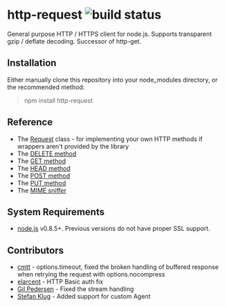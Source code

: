 # http-request ![build status](https://secure.travis-ci.org/SaltwaterC/http-get.png?branch=master)

General purpose HTTP / HTTPS client for node.js. Supports transparent gzip / deflate decoding. Successor of http-get.

## Installation

Either manually clone this repository into your node_modules directory, or the recommended method:

> npm install http-request

## Reference

 * The [Request](http://saltwaterc.github.io/http-get/84e50cc04e.html) class - for implementing your own HTTP methods if wrappers aren't provided by the library
 * The [DELETE method](http://saltwaterc.github.io/http-get/module-main.html#delete)
 * The [GET method](http://saltwaterc.github.io/http-get/module-main.html#get)
 * The [HEAD method](http://saltwaterc.github.io/http-get/module-main.html#head)
 * The [POST method](http://saltwaterc.github.io/http-get/module-main.html#post)
 * The [PUT method](http://saltwaterc.github.io/http-get/module-main.html#put)
 * The [MIME sniffer](http://saltwaterc.github.io/http-get/module-main.html#mimeSniffer)

## System Requirements

 * [node.js](http://nodejs.org/) v0.8.5+. Previous versions do not have proper SSL support.

## Contributors

 * [cmtt](https://github.com/cmtt) - options.timeout, fixed the broken handling of buffered response when retrying the request with options.nocompress
 * [elarcent](https://github.com/elarcent) - HTTP Basic auth fix
 * [Gil Pedersen](https://github.com/kanongil) - Fixed the stream handling
 * [Stefan Klug](https://github.com/stefanklug) - Added support for custom Agent
